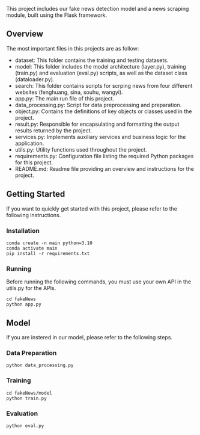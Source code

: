 This project includes our fake news detection model and a news scraping module, built using the Flask framework.

## Overview
The most important files in this projects are as follow:
- dataset: This folder contains the training and testing datasets.
- model: This folder includes the model architecture (layer.py), training (train.py) and evaluation (eval.py) scripts, as well as the dataset class (dataloader.py).
- search: This folder contains scripts for scrping news from four different websites (fenghuang, sina, souhu, wangyi).
- app.py: The main run file of this project.
- data_processing.py: Script for data preprocessing and preparation.
- object.py: Contains the definitions of key objects or classes used in the project.
- result.py: Responsible for encapsulating and formatting the output results returned by the project.
- services.py: Implements auxiliary services and business logic for the application.
- utils.py: Utility functions used throughout the project.
- requirements.py: Configuration file listing the required Python packages for this project.
- README.md: Readme file providing an overview and instructions for the project.


## Getting Started
If you want to quickly get started with this project, please refer to the following instructions.

### Installation
```
conda create -n main python=3.10
conda activate main
pip install -r requirements.txt
```

### Running
Before running the following commands, you must use your own API in the utils.py for the APIs.
```
cd fakeNews
python app.py
```


## Model
If you are instered in our model, please refer to the following steps.

### Data Preparation
```
python data_processing.py
```

### Training
```
cd fakeNews/model
python train.py
```
### Evaluation
```
python eval.py
```
